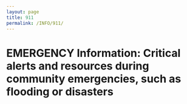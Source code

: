 ```yaml
---
layout: page
title: 911
permalink: /INFO/911/
---
```

# EMERGENCY Information: Critical alerts and resources during community emergencies, such as flooding or disasters